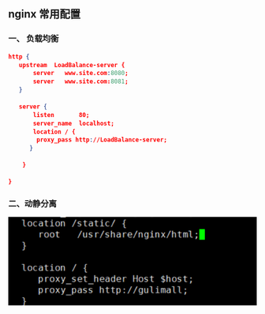 ## nginx 常用配置

### 一、 负载均衡

```json
http {
   upstream  LoadBalance-server {
       server   www.site.com:8080;
       server   www.site.com:8081;
   }

   server {
       listen       80;
       server_name  localhost;
       location / {
        proxy_pass http://LoadBalance-server;    
      }

    }

}

```

### 二、动静分离

![image-20220630162340564](https://raw.githubusercontent.com/lilu188011/img-repo/master/image-20220630162340564.png)

